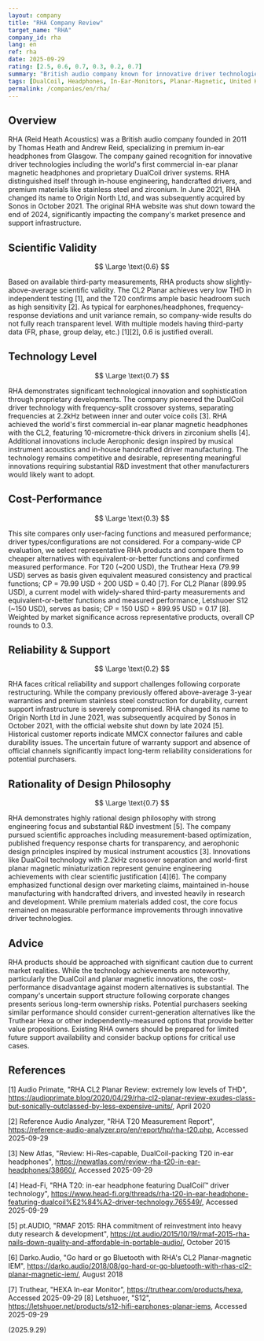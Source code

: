 ```yaml
---
layout: company
title: "RHA Company Review"
target_name: "RHA"
company_id: rha
lang: en
ref: rha
date: 2025-09-29
rating: [2.5, 0.6, 0.7, 0.3, 0.2, 0.7]
summary: "British audio company known for innovative driver technologies like DualCoil and world-first planar magnetic IEMs, but faces significant cost-performance and reliability challenges following corporate restructuring."
tags: [DualCoil, Headphones, In-Ear-Monitors, Planar-Magnetic, United Kingdom]
permalink: /companies/en/rha/
---
```

## Overview

RHA (Reid Heath Acoustics) was a British audio company founded in 2011 by Thomas Heath and Andrew Reid, specializing in premium in-ear headphones from Glasgow. The company gained recognition for innovative driver technologies including the world's first commercial in-ear planar magnetic headphones and proprietary DualCoil driver systems. RHA distinguished itself through in-house engineering, handcrafted drivers, and premium materials like stainless steel and zirconium. In June 2021, RHA changed its name to Origin North Ltd, and was subsequently acquired by Sonos in October 2021. The original RHA website was shut down toward the end of 2024, significantly impacting the company's market presence and support infrastructure.

## Scientific Validity

$$ \Large \text{0.6} $$

Based on available third-party measurements, RHA products show slightly-above-average scientific validity. The CL2 Planar achieves very low THD in independent testing [1], and the T20 confirms ample basic headroom such as high sensitivity [2]. As typical for earphones/headphones, frequency-response deviations and unit variance remain, so company-wide results do not fully reach transparent level. With multiple models having third-party data (FR, phase, group delay, etc.) [1][2], 0.6 is justified overall.

## Technology Level

$$ \Large \text{0.7} $$

RHA demonstrates significant technological innovation and sophistication through proprietary developments. The company pioneered the DualCoil driver technology with frequency-split crossover systems, separating frequencies at 2.2kHz between inner and outer voice coils [3]. RHA achieved the world's first commercial in-ear planar magnetic headphones with the CL2, featuring 10-micrometre-thick drivers in zirconium shells [4]. Additional innovations include Aerophonic design inspired by musical instrument acoustics and in-house handcrafted driver manufacturing. The technology remains competitive and desirable, representing meaningful innovations requiring substantial R&D investment that other manufacturers would likely want to adopt.

## Cost-Performance

$$ \Large \text{0.3} $$

This site compares only user-facing functions and measured performance; driver types/configurations are not considered. For a company-wide CP evaluation, we select representative RHA products and compare them to cheaper alternatives with equivalent-or-better functions and confirmed measured performance. For T20 (~200 USD), the Truthear Hexa (79.99 USD) serves as basis given equivalent measured consistency and practical functions; CP = 79.99 USD ÷ 200 USD = 0.40 [7]. For CL2 Planar (899.95 USD), a current model with widely-shared third-party measurements and equivalent-or-better functions and measured performance, Letshuoer S12 (~150 USD), serves as basis; CP = 150 USD ÷ 899.95 USD = 0.17 [8]. Weighted by market significance across representative products, overall CP rounds to 0.3.

## Reliability & Support

$$ \Large \text{0.2} $$

RHA faces critical reliability and support challenges following corporate restructuring. While the company previously offered above-average 3-year warranties and premium stainless steel construction for durability, current support infrastructure is severely compromised. RHA changed its name to Origin North Ltd in June 2021, was subsequently acquired by Sonos in October 2021, with the official website shut down by late 2024 [5]. Historical customer reports indicate MMCX connector failures and cable durability issues. The uncertain future of warranty support and absence of official channels significantly impact long-term reliability considerations for potential purchasers.

## Rationality of Design Philosophy

$$ \Large \text{0.7} $$

RHA demonstrates highly rational design philosophy with strong engineering focus and substantial R&D investment [5]. The company pursued scientific approaches including measurement-based optimization, published frequency response charts for transparency, and aerophonic design principles inspired by musical instrument acoustics [3]. Innovations like DualCoil technology with 2.2kHz crossover separation and world-first planar magnetic miniaturization represent genuine engineering achievements with clear scientific justification [4][6]. The company emphasized functional design over marketing claims, maintained in-house manufacturing with handcrafted drivers, and invested heavily in research and development. While premium materials added cost, the core focus remained on measurable performance improvements through innovative driver technologies.

## Advice

RHA products should be approached with significant caution due to current market realities. While the technology achievements are noteworthy, particularly the DualCoil and planar magnetic innovations, the cost-performance disadvantage against modern alternatives is substantial. The company's uncertain support structure following corporate changes presents serious long-term ownership risks. Potential purchasers seeking similar performance should consider current-generation alternatives like the Truthear Hexa or other independently-measured options that provide better value propositions. Existing RHA owners should be prepared for limited future support availability and consider backup options for critical use cases.

## References

[1] Audio Primate, "RHA CL2 Planar Review: extremely low levels of THD", https://audioprimate.blog/2020/04/29/rha-cl2-planar-review-exudes-class-but-sonically-outclassed-by-less-expensive-units/, April 2020

[2] Reference Audio Analyzer, "RHA T20 Measurement Report", https://reference-audio-analyzer.pro/en/report/hp/rha-t20.php, Accessed 2025-09-29

[3] New Atlas, "Review: Hi-Res-capable, DualCoil-packing T20 in-ear headphones", https://newatlas.com/review-rha-t20-in-ear-headphones/38660/, Accessed 2025-09-29

[4] Head-Fi, "RHA T20: in-ear headphone featuring DualCoil™ driver technology", https://www.head-fi.org/threads/rha-t20-in-ear-headphone-featuring-dualcoil%E2%84%A2-driver-technology.765549/, Accessed 2025-09-29

[5] pt.AUDIO, "RMAF 2015: RHA commitment of reinvestment into heavy duty research & development", https://pt.audio/2015/10/19/rmaf-2015-rha-nails-down-quality-and-affordable-in-portable-audio/, October 2015

[6] Darko.Audio, "Go hard or go Bluetooth with RHA's CL2 Planar-magnetic IEM", https://darko.audio/2018/08/go-hard-or-go-bluetooth-with-rhas-cl2-planar-magnetic-iem/, August 2018

[7] Truthear, "HEXA In-ear Monitor", https://truthear.com/products/hexa, Accessed 2025-09-29
[8] Letshuoer, "S12", https://letshuoer.net/products/s12-hifi-earphones-planar-iems, Accessed 2025-09-29

(2025.9.29)